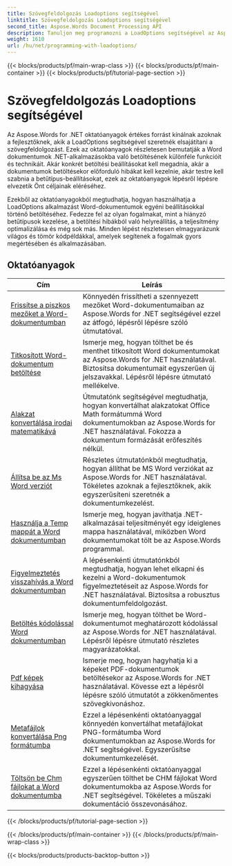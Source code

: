 ```yaml
---
title: Szövegfeldolgozás Loadoptions segítségével
linktitle: Szövegfeldolgozás Loadoptions segítségével
second_title: Aspose.Words Document Processing API
description: Tanuljon meg programozni a LoadOptions segítségével az Aspose.Words for .NET-ben. Részletes oktatóanyagok mintakóddal a Word dokumentumok betöltéséhez és testreszabásához.
weight: 1610
url: /hu/net/programming-with-loadoptions/
---
```


{{< blocks/products/pf/main-wrap-class >}}
{{< blocks/products/pf/main-container >}}
{{< blocks/products/pf/tutorial-page-section >}}

# Szövegfeldolgozás Loadoptions segítségével

Az Aspose.Words for .NET oktatóanyagok értékes forrást kínálnak azoknak a fejlesztőknek, akik a LoadOptions segítségével szeretnék elsajátítani a szövegfeldolgozást. Ezek az oktatóanyagok részletesen bemutatják a Word dokumentumok .NET-alkalmazásokba való betöltésének különféle funkcióit és technikáit. Akár konkrét betöltési beállításokat kell megadnia, akár a dokumentumok betöltésekor előforduló hibákat kell kezelnie, akár testre kell szabnia a betűtípus-beállításokat, ezek az oktatóanyagok lépésről lépésre elvezetik Önt céljainak eléréséhez.

Ezekből az oktatóanyagokból megtudhatja, hogyan használhatja a LoadOptions alkalmazást Word-dokumentumok egyéni beállításokkal történő betöltéséhez. Fedezze fel az olyan fogalmakat, mint a hiányzó betűtípusok kezelése, a betöltési hibákból való helyreállítás, a teljesítmény optimalizálása és még sok más. Minden lépést részletesen elmagyarázunk világos és tömör kódpéldákkal, amelyek segítenek a fogalmak gyors megértésében és alkalmazásában.

 ## Oktatóanyagok
| Cím | Leírás |
| --- | --- |
| [Frissítse a piszkos mezőket a Word-dokumentumban](./update-dirty-fields/) | Könnyedén frissítheti a szennyezett mezőket Word-dokumentumaiban az Aspose.Words for .NET segítségével ezzel az átfogó, lépésről lépésre szóló útmutatóval. |
| [Titkosított Word-dokumentum betöltése](./load-encrypted-document/) | Ismerje meg, hogyan tölthet be és menthet titkosított Word dokumentumokat az Aspose.Words for .NET használatával. Biztosítsa dokumentumait egyszerűen új jelszavakkal. Lépésről lépésre útmutató mellékelve. |
| [Alakzat konvertálása irodai matematikává](./convert-shape-to-office-math/) | Útmutatónk segítségével megtudhatja, hogyan konvertálhat alakzatokat Office Math formátummá Word dokumentumokban az Aspose.Words for .NET használatával. Fokozza a dokumentum formázását erőfeszítés nélkül. |
| [Állítsa be az Ms Word verziót](./set-ms-word-version/) | Részletes útmutatónkból megtudhatja, hogyan állíthat be MS Word verziókat az Aspose.Words for .NET használatával. Tökéletes azoknak a fejlesztőknek, akik egyszerűsíteni szeretnék a dokumentumkezelést. |
| [Használja a Temp mappát a Word dokumentumban](./use-temp-folder/) | Ismerje meg, hogyan javíthatja .NET-alkalmazásai teljesítményét egy ideiglenes mappa használatával, miközben Word dokumentumokat tölt be az Aspose.Words programmal. |
| [Figyelmeztetés visszahívás a Word dokumentumban](./warning-callback/) | A lépésenkénti útmutatónkból megtudhatja, hogyan lehet elkapni és kezelni a Word-dokumentumok figyelmeztetéseit az Aspose.Words for .NET használatával. Biztosítsa a robusztus dokumentumfeldolgozást. |
| [Betöltés kódolással Word dokumentumban](./load-with-encoding/) | Ismerje meg, hogyan tölthet be Word-dokumentumot meghatározott kódolással az Aspose.Words for .NET használatával. Lépésről lépésre útmutató részletes magyarázatokkal. |
| [Pdf képek kihagyása](./skip-pdf-images/) | Ismerje meg, hogyan hagyhatja ki a képeket PDF-dokumentumok betöltésekor az Aspose.Words for .NET használatával. Kövesse ezt a lépésről lépésre szóló útmutatót a zökkenőmentes szövegkivonáshoz. |
| [Metafájlok konvertálása Png formátumba](./convert-metafiles-to-png/) | Ezzel a lépésenkénti oktatóanyaggal könnyedén konvertálhat metafájlokat PNG-formátumba Word dokumentumokban az Aspose.Words for .NET segítségével. Egyszerűsítse dokumentumkezelését. |
| [Töltsön be Chm fájlokat a Word dokumentumba](./load-chm/) | Ezzel a lépésenkénti oktatóanyaggal egyszerűen tölthet be CHM fájlokat Word dokumentumokba az Aspose.Words for .NET segítségével. Tökéletes a műszaki dokumentáció összevonásához. |
{{< /blocks/products/pf/tutorial-page-section >}}

{{< /blocks/products/pf/main-container >}}
{{< /blocks/products/pf/main-wrap-class >}}

{{< blocks/products/products-backtop-button >}}
